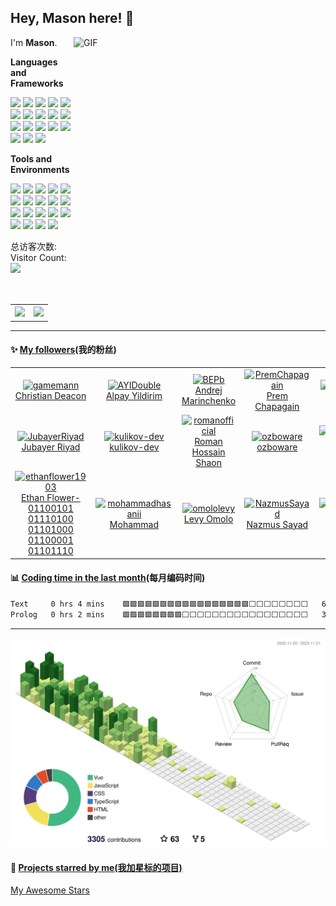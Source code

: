 ## Hey, Mason here! :wave:
<img align="right" alt="GIF" src="https://raw.githubusercontent.com/JoeyBling/JoeyBling/master/pic/pusheencode.gif" width="403" height="280" title="Do what you like, and do it best!" />

I'm **Mason**.

**Languages and Frameworks**


<code><img height="25" src="https://skillicons.dev/icons?i=nodejs&perline=1&theme=light" /></code>
<code><img height="25" src="https://skillicons.dev/icons?i=vue&perline=1&theme=light" /></code>
<code><img height="25" src="https://skillicons.dev/icons?i=react&perline=1&theme=light" /></code>
<code><img height="25" src="https://skillicons.dev/icons?i=bootstrap&perline=1&theme=light" /></code>
<code><img height="25" src="https://skillicons.dev/icons?i=git&perline=1&theme=light" /></code>
<code><img height="25" src="https://skillicons.dev/icons?i=js&perline=1&theme=light" /></code>
<code><img height="25" src="https://skillicons.dev/icons?i=ts&perline=1&theme=light" /></code>
<code><img height="25" src="https://skillicons.dev/icons?i=scss&perline=1&theme=light" /></code>
<code><img height="25" src="https://skillicons.dev/icons?i=css&perline=1&theme=light" /></code>
<code><img height="25" src="https://skillicons.dev/icons?i=md&perline=1&theme=light" /></code>
<code><img height="25" src="https://skillicons.dev/icons?i=java&perline=1&theme=light" /></code>
<code><img height="25" src="https://skillicons.dev/icons?i=html&perline=1&theme=light" /></code>
<code><img height="25" src="https://skillicons.dev/icons?i=githubactions&perline=1&theme=light" /></code>
<code><img height="25" src="https://skillicons.dev/icons?i=nginx&perline=1&theme=light" /></code>
<code><img height="25" src="https://skillicons.dev/icons?i=py&perline=1&theme=light" /></code>
<code><img height="25" src="https://skillicons.dev/icons?i=regex&perline=1&theme=light" /></code>
<code><img height="25" src="https://skillicons.dev/icons?i=webpack&perline=1&theme=light" /></code>
<code><img height="25" src="https://skillicons.dev/icons?i=c&perline=1&theme=light" /></code>

**Tools and Environments**


<code><img height="25" src="https://skillicons.dev/icons?i=androidstudio&perline=1&theme=light" /></code>
<code><img height="25" src="https://skillicons.dev/icons?i=atom&perline=1&theme=light" /></code>
<code><img height="25" src="https://skillicons.dev/icons?i=au&perline=1&theme=light" /></code>
<code><img height="25" src="https://skillicons.dev/icons?i=aws&perline=1&theme=light" /></code>
<code><img height="25" src="https://skillicons.dev/icons?i=ae&perline=1&theme=light" /></code>
<code><img height="25" src="https://skillicons.dev/icons?i=discord&perline=1&theme=light" /></code>
<code><img height="25" src="https://skillicons.dev/icons?i=docker&perline=1&theme=light" /></code>
<code><img height="25" src="https://skillicons.dev/icons?i=gcp&perline=1&theme=light" /></code>
<code><img height="25" src="https://skillicons.dev/icons?i=github&perline=1&theme=light" /></code>
<code><img height="25" src="https://skillicons.dev/icons?i=idea&perline=1&theme=light" /></code>
<code><img height="25" src="https://skillicons.dev/icons?i=linux&perline=1&theme=light" /></code>
<code><img height="25" src="https://skillicons.dev/icons?i=ps&perline=1&theme=light" /></code>
<code><img height="25" src="https://skillicons.dev/icons?i=pr&perline=1&theme=light" /></code>
<code><img height="25" src="https://skillicons.dev/icons?i=powershell&perline=1&theme=light" /></code>
<code><img height="25" src="https://skillicons.dev/icons?i=raspberrypi&perline=1&theme=light" /></code>
<code><img height="25" src="https://skillicons.dev/icons?i=stackoverflow&perline=1&theme=light" /></code>
<code><img height="25" src="https://skillicons.dev/icons?i=twitter&perline=1&theme=light" /></code>
<code><img height="25" src="https://skillicons.dev/icons?i=visualstudio&perline=1&theme=light" /></code>
<code><img height="25" src="https://skillicons.dev/icons?i=vscode&perline=1&theme=light" /></code>


总访客次数:<br>
Visitor Count:<br>
<img src="https://profile-counter.glitch.me/mason369/count.svg"/>
<br></br>
<table style="width:100%;margin-top:30px" style="border:none">
  <tr style="border:none">
    <th style="border:none"><a href="https://github.com/mason369">
    <img  src="https://github-readme-stats-ouuan.vercel.app/api?username=mason369&theme=ligit&show_icons=true">
    </a></th>
    <th style="border:none"><a href="https://github.com/mason369">
    <img  src="https://github-readme-stats.vercel.app/api/top-langs/?username=mason369&layout=compact&langs_count=6&hide=smali" />
    </a></th>
  </tr>
</table>

---

#### :sparkles: [My followers](src/getTopFollowers.py)(我的粉丝)

<!--START_SECTION:top-followers-->
<table>
  <tr>
    <td align="center">
      <a href="https://github.com/gamemann">
        <img src="https://avatars2.githubusercontent.com/u/6509565" width="100px;" alt="gamemann"/>
      </a>
      <br />
      <a href="https://github.com/gamemann">Christian Deacon</a>
    </td>
    <td align="center">
      <a href="https://github.com/AYIDouble">
        <img src="https://avatars2.githubusercontent.com/u/18186995" width="100px;" alt="AYIDouble"/>
      </a>
      <br />
      <a href="https://github.com/AYIDouble">Alpay Yildirim</a>
    </td>
    <td align="center">
      <a href="https://github.com/BEPb">
        <img src="https://avatars2.githubusercontent.com/u/57312267" width="100px;" alt="BEPb"/>
      </a>
      <br />
      <a href="https://github.com/BEPb">Andrej Marinchenko</a>
    </td>
    <td align="center">
      <a href="https://github.com/PremChapagain">
        <img src="https://avatars2.githubusercontent.com/u/47587012" width="100px;" alt="PremChapagain"/>
      </a>
      <br />
      <a href="https://github.com/PremChapagain">Prem Chapagain</a>
    </td>
    <td align="center">
      <a href="https://github.com/kenjinote">
        <img src="https://avatars2.githubusercontent.com/u/2605401" width="100px;" alt="kenjinote"/>
      </a>
      <br />
      <a href="https://github.com/kenjinote">kenji</a>
    </td>
    <td align="center">
      <a href="https://github.com/V1nni00">
        <img src="https://avatars2.githubusercontent.com/u/122740951" width="100px;" alt="V1nni00"/>
      </a>
      <br />
      <a href="https://github.com/V1nni00">Vinay Kumar</a>
    </td>
    <td align="center">
      <a href="https://github.com/H-K-R">
        <img src="https://avatars2.githubusercontent.com/u/69351423" width="100px;" alt="H-K-R"/>
      </a>
      <br />
      <a href="https://github.com/H-K-R">Most Humayra Khanom Rime</a>
    </td>
  </tr>
  <tr>
    <td align="center">
      <a href="https://github.com/JubayerRiyad">
        <img src="https://avatars2.githubusercontent.com/u/81983264" width="100px;" alt="JubayerRiyad"/>
      </a>
      <br />
      <a href="https://github.com/JubayerRiyad">Jubayer Riyad</a>
    </td>
    <td align="center">
      <a href="https://github.com/kulikov-dev">
        <img src="https://avatars2.githubusercontent.com/u/40471760" width="100px;" alt="kulikov-dev"/>
      </a>
      <br />
      <a href="https://github.com/kulikov-dev">kulikov-dev</a>
    </td>
    <td align="center">
      <a href="https://github.com/romanofficial">
        <img src="https://avatars2.githubusercontent.com/u/47697490" width="100px;" alt="romanofficial"/>
      </a>
      <br />
      <a href="https://github.com/romanofficial">Roman Hossain Shaon</a>
    </td>
    <td align="center">
      <a href="https://github.com/ozboware">
        <img src="https://avatars2.githubusercontent.com/u/95859352" width="100px;" alt="ozboware"/>
      </a>
      <br />
      <a href="https://github.com/ozboware">ozboware</a>
    </td>
    <td align="center">
      <a href="https://github.com/scoobytux">
        <img src="https://avatars2.githubusercontent.com/u/72339711" width="100px;" alt="scoobytux"/>
      </a>
      <br />
      <a href="https://github.com/scoobytux">Tu Le</a>
    </td>
    <td align="center">
      <a href="https://github.com/Gizachew29">
        <img src="https://avatars2.githubusercontent.com/u/72370435" width="100px;" alt="Gizachew29"/>
      </a>
      <br />
      <a href="https://github.com/Gizachew29">Gizachew</a>
    </td>
    <td align="center">
      <a href="https://github.com/AXG-coder">
        <img src="https://avatars2.githubusercontent.com/u/74980212" width="100px;" alt="AXG-coder"/>
      </a>
      <br />
      <a href="https://github.com/AXG-coder">Aziz falah</a>
    </td>
  </tr>
  <tr>
    <td align="center">
      <a href="https://github.com/ethanflower1903">
        <img src="https://avatars2.githubusercontent.com/u/84658436" width="100px;" alt="ethanflower1903"/>
      </a>
      <br />
      <a href="https://github.com/ethanflower1903">Ethan Flower-01100101 01110100 01101000 01100001 01101110</a>
    </td>
    <td align="center">
      <a href="https://github.com/mohammadhasanii">
        <img src="https://avatars2.githubusercontent.com/u/77454712" width="100px;" alt="mohammadhasanii"/>
      </a>
      <br />
      <a href="https://github.com/mohammadhasanii">Mohammad</a>
    </td>
    <td align="center">
      <a href="https://github.com/omololevy">
        <img src="https://avatars2.githubusercontent.com/u/89441139" width="100px;" alt="omololevy"/>
      </a>
      <br />
      <a href="https://github.com/omololevy">Levy Omolo</a>
    </td>
    <td align="center">
      <a href="https://github.com/NazmusSayad">
        <img src="https://avatars2.githubusercontent.com/u/87106526" width="100px;" alt="NazmusSayad"/>
      </a>
      <br />
      <a href="https://github.com/NazmusSayad">Nazmus Sayad</a>
    </td>
    <td align="center">
      <a href="https://github.com/arcane4096">
        <img src="https://avatars2.githubusercontent.com/u/137176345" width="100px;" alt="arcane4096"/>
      </a>
      <br />
      <a href="https://github.com/arcane4096">Fisher</a>
    </td>
    <td align="center">
      <a href="https://github.com/itswadesh">
        <img src="https://avatars2.githubusercontent.com/u/1191896" width="100px;" alt="itswadesh"/>
      </a>
      <br />
      <a href="https://github.com/itswadesh">Swadesh Behera</a>
    </td>
    <td align="center">
      <a href="https://github.com/larrymahumot">
        <img src="https://avatars2.githubusercontent.com/u/58719277" width="100px;" alt="larrymahumot"/>
      </a>
      <br />
      <a href="https://github.com/larrymahumot">Larry Bert Mahumot</a>
    </td>
  </tr>
</table>
<!--END_SECTION:top-followers-->

#### :bar_chart: [Coding time in the last month](https://github.com/muety/wakapi)(每月编码时间)

<!--START_SECTION:waka-->

```txt
Text     0 hrs 4 mins    🟩🟩🟩🟩🟩🟩🟩🟩🟩🟩🟩🟩🟩🟩🟩🟩🟩⬜⬜⬜⬜⬜⬜⬜⬜   67.21 %
Prolog   0 hrs 2 mins    🟩🟩🟩🟩🟩🟩🟩🟩⬜⬜⬜⬜⬜⬜⬜⬜⬜⬜⬜⬜⬜⬜⬜⬜⬜   32.79 %
```

<!--END_SECTION:waka-->
---

![](./profile-3d-contrib/profile-green-animate.svg)

#### :star2: [Projects starred by me(我加星标的项目)](https://github.com/maguowei/starred)

[My Awesome Stars](AWESOME-STARS.md)
